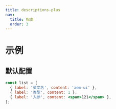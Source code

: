 ```yaml
---
title: descriptions-plus
nav:
  title: 指南
  order: 3
---
```


# 示例

## 默认配置

```jsx | pure
const list = [
  { label: '英文名', content: 'aem-ui' },
  { label: '类型', content: 1 },
  { label: '入参', content: <span>121</span> },
];
```

<code src="../examples/descriptions-plus-use.tsx" />
